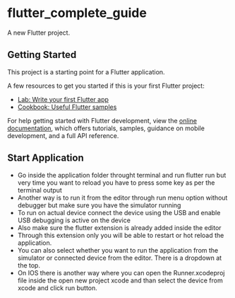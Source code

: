 # flutter_complete_guide

A new Flutter project.

## Getting Started

This project is a starting point for a Flutter application.

A few resources to get you started if this is your first Flutter project:

- [Lab: Write your first Flutter app](https://docs.flutter.dev/get-started/codelab)
- [Cookbook: Useful Flutter samples](https://docs.flutter.dev/cookbook)

For help getting started with Flutter development, view the
[online documentation](https://docs.flutter.dev/), which offers tutorials,
samples, guidance on mobile development, and a full API reference.


## Start Application

- Go inside the application folder throught terminal and run flutter run but very time you want to reload you have to press some key as per the terminal output
- Another way is to run it from the editor through run menu option without debugger but make sure you have the simulator running
- To run on actual device connect the device using the USB and enable USB debugging is active on the device
- Also make sure the flutter extension is already added inside the editor
- Through this extension only you will be able to restart or hot reload the application.
- You can also select whether you want to run the application from the simulator or connected device from the editor. There is a dropdown at the top.
- On IOS there is another way where you can open the Runner.xcodeproj file inside the open new project xcode and than select the device from xcode and click run button. 
